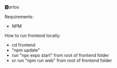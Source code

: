 🅱️ortos

Requirements:
- NPM


How to run frontend locally:

- cd frontend
- "npm update"
- run "npx expo start" from root of frontend folder
- or run "npm run web" from root of frontend folder
